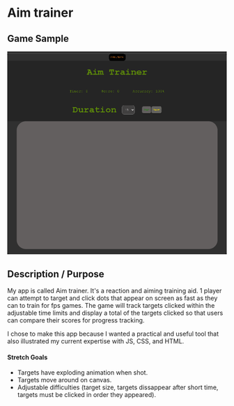 # Aim trainer

## Game Sample

![image](AimTrainerSC.png)

## Description / Purpose

My app is called Aim trainer. It's a reaction and aiming training aid. 1 player can attempt to target and click dots that appear on screen as fast as they can to train for fps games. The game will track targets clicked within the adjustable time limits and display a total of the targets clicked so that users can compare their scores for progress tracking.

I chose to make this app because I wanted a practical and useful tool that also illustrated my current expertise with JS, CSS, and HTML.

#### Stretch Goals

- Targets have exploding animation when shot.
- Targets move around on canvas.
- Adjustable difficulties (target size, targets dissappear after short time, targets must be clicked in order they appeared).
